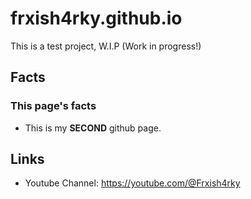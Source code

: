 # frxish4rky.github.io
This is a test project, W.I.P (Work in progress!)
## Facts
### This page's facts
- This is my **SECOND** github page.
## Links
- Youtube Channel: https://youtube.com/@Frxish4rky
